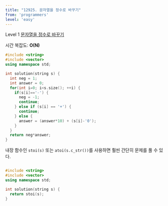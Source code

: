 ```yaml
---
title: "12925. 문자열을 정수로 바꾸기"
from: 'programmers'
level: 'easy'
---
```


Level 1 [문자열을 정수로 바꾸기](https://programmers.co.kr/learn/courses/30/lessons/12925)

시간 복잡도: **O(N)**

```cpp
#include <string>
#include <vector>
using namespace std;

int solution(string s) {
  int neg = 1;
  int answer = 0;
  for(int i=0; i<s.size(); ++i) {
    if(s[i]=='-') {
      neg = -1;
      continue;
    } else if (s[i] == '+') {
      continue;
    } else {
      answer = (answer*10) + (s[i]-'0');
    }
  }
  return neg*answer;
}
```

내장 함수인 `stoi(s)` 또는 `atoi(s.c_str())`를 사용하면 훨씬 간단히 문제를 풀 수 있다.

```cpp

#include <string>
#include <vector>
using namespace std;

int solution(string s) {
  return stoi(s);
}
```
